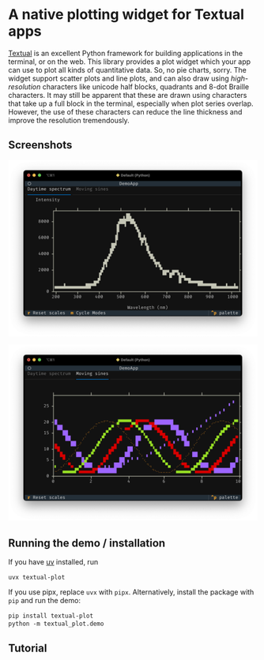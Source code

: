 # A native plotting widget for Textual apps

[Textual](https://www.textualize.io/) is an excellent Python framework for building applications in the terminal, or on the web. This library provides a plot widget which your app can use to plot all kinds of quantitative data. So, no pie charts, sorry. The widget support scatter plots and line plots, and can also draw using _high-resolution_ characters like unicode half blocks, quadrants and 8-dot Braille characters. It may still be apparent that these are drawn using characters that take up a full block in the terminal, especially when plot series overlap. However, the use of these characters can reduce the line thickness and improve the resolution tremendously.

## Screenshots

![screenshot of day-time spectrum](docs/images/screenshot-spectrum.png)

![screenshot of moving sines](docs/images/screenshot-moving-sines.png)

## Running the demo / installation

If you have [uv](https://astral.sh/uv/) installed, run
```console
uvx textual-plot
```
If you use pipx, replace `uvx` with `pipx`. Alternatively, install the package with `pip` and run the demo:
```console
pip install textual-plot
python -m textual_plot.demo
```

## Tutorial
